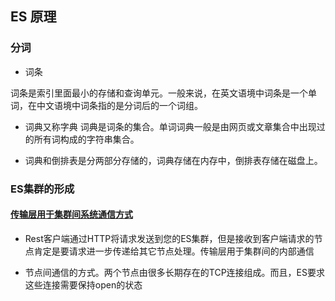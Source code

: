 ## ES 原理



### 分词

- 词条

词条是索引里面最小的存储和查询单元。一般来说，在英文语境中词条是一个单词，在中文语境中词条指的是分词后的一个词组。

- 词典又称字典
词典是词条的集合。单词词典一般是由网页或文章集合中出现过的所有词构成的字符串集合。

- 词典和倒排表是分两部分存储的，词典存储在内存中，倒排表存储在磁盘上。

### ES集群的形成

#### [传输层用于集群间系统通信方式](https://www.elastic.co/guide/en/elasticsearch/reference/current/modules-transport.html)

- Rest客户端通过HTTP将请求发送到您的ES集群，但是接收到客户端请求的节点肯定是要请求进一步传递给其它节点处理。传输层用于集群间的内部通信

- 节点间通信的方式。两个节点由很多长期存在的TCP连接组成。而且，ES要求这些连接需要保持open的状态


